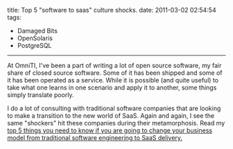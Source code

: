 title: Top 5 "software to saas" culture shocks.
date: 2011-03-02 02:54:54
tags: 
- Damaged Bits
- OpenSolaris
- PostgreSQL
---

At OmniTI, I've been a part of writing a lot of open source software, my fair share of closed source software.  Some of it has been shipped and some of it has been operated as a service.  While it is possible (and quite useful) to take what one learns in one scenario and apply it to another, some things simply translate poorly.

I do a lot of consulting with traditional software companies that are looking to make a transition to the new world of SaaS.  Again and again, I see the same "shockers" hit these companies during their metamorphosis. Read my [top 5 things you need to know if you are going to change your business model from traditional software engineering to SaaS delivery.](http://omniti.com/seeds/from-making-software-to-running-saas)